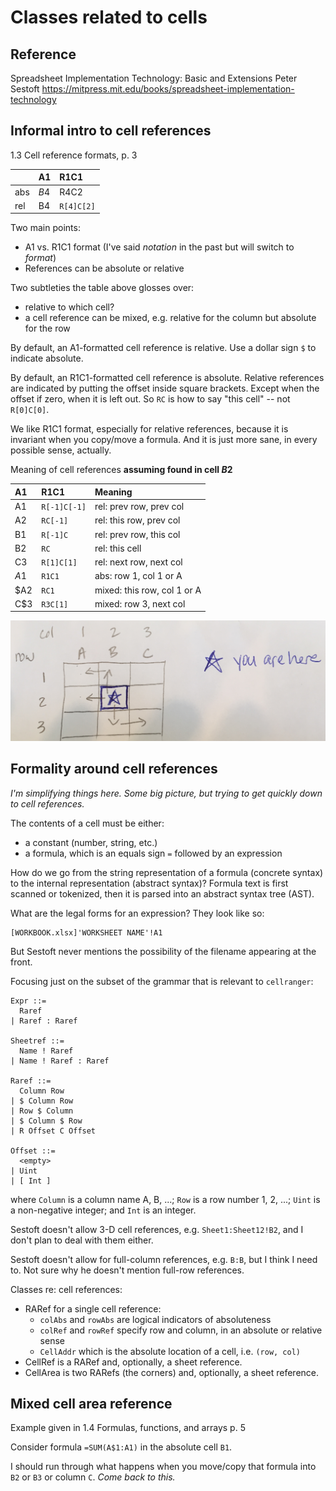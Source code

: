 Classes related to cells
================

Reference
---------

Spreadsheet Implementation Technology: Basic and Extensions
Peter Sestoft
<https://mitpress.mit.edu/books/spreadsheet-implementation-technology>

Informal intro to cell references
---------------------------------

1.3 Cell reference formats, p. 3

|     | A1   | R1C1       |
|-----|:-----|:-----------|
| abs | $B$4 | R4C2       |
| rel | B4   | `R[4]C[2]` |

Two main points:

-   A1 vs. R1C1 format (I've said *notation* in the past but will switch to *format*)
-   References can be absolute or relative

Two subtleties the table above glosses over:

-   relative to which cell?
-   a cell reference can be mixed, e.g. relative for the column but absolute for the row

By default, an A1-formatted cell reference is relative. Use a dollar sign `$` to indicate absolute.

By default, an R1C1-formatted cell reference is absolute. Relative references are indicated by putting the offset inside square brackets. Except when the offset if zero, when it is left out. So `RC` is how to say "this cell" -- not `R[0]C[0]`.

We like R1C1 format, especially for relative references, because it is invariant when you copy/move a formula. And it is just more sane, in every possible sense, actually.

Meaning of cell references **assuming found in cell $B$2**

| A1   | R1C1         | Meaning                     |
|:-----|:-------------|:----------------------------|
| A1   | `R[-1]C[-1]` | rel: prev row, prev col     |
| A2   | `RC[-1]`     | rel: this row, prev col     |
| B1   | `R[-1]C`     | rel: prev row, this col     |
| B2   | `RC`         | rel: this cell              |
| C3   | `R[1]C[1]`   | rel: next row, next col     |
| $A$1 | `R1C1`       | abs: row 1, col 1 or A      |
| $A2  | `RC1`        | mixed: this row, col 1 or A |
| C$3  | `R3C[1]`     | mixed: row 3, next col      |

![](cell-reference-diagram.jpg)

Formality around cell references
--------------------------------

*I'm simplifying things here. Some big picture, but trying to get quickly down to cell references.*

The contents of a cell must be either:

-   a constant (number, string, etc.)
-   a formula, which is an equals sign `=` followed by an expression

How do we go from the string representation of a formula (concrete syntax) to the internal representation (abstract syntax)? Formula text is first scanned or tokenized, then it is parsed into an abstract syntax tree (AST).

What are the legal forms for an expression? They look like so:

    [WORKBOOK.xlsx]'WORKSHEET NAME'!A1

But Sestoft never mentions the possibility of the filename appearing at the front.

Focusing just on the subset of the grammar that is relevant to `cellranger`:

    Expr ::=
      Raref
    | Raref : Raref

    Sheetref ::=
      Name ! Raref
    | Name ! Raref : Raref

    Raref ::=
      Column Row
    | $ Column Row
    | Row $ Column
    | $ Column $ Row
    | R Offset C Offset

    Offset ::=
      <empty>
    | Uint
    | [ Int ]

where `Column` is a column name A, B, ...; `Row` is a row number 1, 2, ...; `Uint` is a non-negative integer; and `Int` is an integer.

Sestoft doesn't allow 3-D cell references, e.g. `Sheet1:Sheet12!B2`, and I don't plan to deal with them either.

Sestoft doesn't allow for full-column references, e.g. `B:B`, but I think I need to. Not sure why he doesn't mention full-row references.

Classes re: cell references:

-   RARef for a single cell reference:
    -   `colAbs` and `rowAbs` are logical indicators of absoluteness
    -   `colRef` and `rowRef` specify row and column, in an absolute or relative sense
    -   `CellAddr` which is the absolute location of a cell, i.e. `(row, col)`
-   CellRef is a RARef and, optionally, a sheet reference.
-   CellArea is two RARefs (the corners) and, optionally, a sheet reference.

Mixed cell area reference
-------------------------

Example given in 1.4 Formulas, functions, and arrays p. 5

Consider formula `=SUM(A$1:A1)` in the absolute cell `B1`.

I should run through what happens when you move/copy that formula into `B2` or `B3` or column `C`. *Come back to this.*
